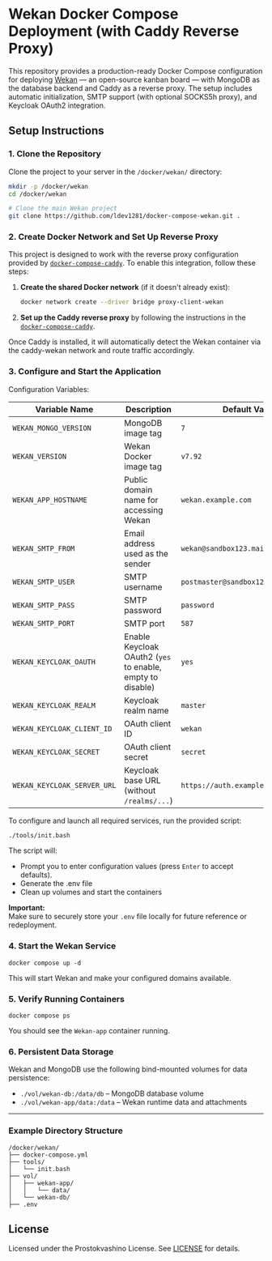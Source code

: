 # Wekan Docker Compose Deployment (with Caddy Reverse Proxy)

This repository provides a production-ready Docker Compose configuration for deploying [Wekan](https://wekan.github.io/) — an open-source kanban board — with MongoDB as the database backend and Caddy as a reverse proxy. The setup includes automatic initialization, SMTP support (with optional SOCKS5h proxy), and Keycloak OAuth2 integration.

## Setup Instructions

### 1. Clone the Repository

Clone the project to your server in the `/docker/wekan/` directory:

```bash
mkdir -p /docker/wekan
cd /docker/wekan

# Clone the main Wekan project
git clone https://github.com/ldev1281/docker-compose-wekan.git .
```
### 2. Create Docker Network and Set Up Reverse Proxy

This project is designed to work with the reverse proxy configuration provided by [`docker-compose-caddy`](https://github.com/ldev1281/docker-compose-caddy). To enable this integration, follow these steps:

1. **Create the shared Docker network** (if it doesn't already exist):

   ```bash
   docker network create --driver bridge proxy-client-wekan
   ```

2. **Set up the Caddy reverse proxy** by following the instructions in the [`docker-compose-caddy`](https://github.com/ldev1281/docker-compose-caddy).  

Once Caddy is installed, it will automatically detect the Wekan container via the caddy-wekan network and route traffic accordingly.

### 3. Configure and Start the Application

Configuration Variables:

| Variable Name                  | Description                                                          | Default Value                             |
|-------------------------------|----------------------------------------------------------------------|-------------------------------------------|
| `WEKAN_MONGO_VERSION`         | MongoDB image tag                                                    | `7`                                       |
| `WEKAN_VERSION`               | Wekan Docker image tag                                               | `v7.92`                                   |
| `WEKAN_APP_HOSTNAME`          | Public domain name for accessing Wekan                               | `wekan.example.com`                       |
| `WEKAN_SMTP_FROM`             | Email address used as the sender                                     | `wekan@sandbox123.mailgun.org`           |
| `WEKAN_SMTP_USER`             | SMTP username                                                        | `postmaster@sandbox123.mailgun.org`      |
| `WEKAN_SMTP_PASS`             | SMTP password                                                        | `password`                                |
| `WEKAN_SMTP_PORT`             | SMTP port                                                            | `587`                                     |
| `WEKAN_KEYCLOAK_OAUTH`        | Enable Keycloak OAuth2 (`yes` to enable, empty to disable)           | `yes`                                     |
| `WEKAN_KEYCLOAK_REALM`        | Keycloak realm name                                                  | `master`                                  |
| `WEKAN_KEYCLOAK_CLIENT_ID`    | OAuth client ID                                                      | `wekan`                                   |
| `WEKAN_KEYCLOAK_SECRET`       | OAuth client secret                                                  | `secret`                                  |
| `WEKAN_KEYCLOAK_SERVER_URL`   | Keycloak base URL (without `/realms/...`)                            | `https://auth.example.com`                |

To configure and launch all required services, run the provided script:

```bash
./tools/init.bash
```

The script will:

- Prompt you to enter configuration values (press `Enter` to accept defaults).
- Generate the .env file
- Clean up volumes and start the containers

**Important:**  
Make sure to securely store your `.env` file locally for future reference or redeployment.


### 4. Start the Wekan Service

```
docker compose up -d
```

This will start Wekan and make your configured domains available.

### 5. Verify Running Containers

```
docker compose ps
```

You should see the `Wekan-app` container running.

### 6. Persistent Data Storage

Wekan and MongoDB use the following bind-mounted volumes for data persistence:

- `./vol/wekan-db:/data/db` – MongoDB database volume
- `./vol/wekan-app/data:/data` – Wekan runtime data and attachments

---

### Example Directory Structure

```
/docker/wekan/
├── docker-compose.yml
├── tools/
│   └── init.bash
├── vol/
│   ├── wekan-app/
│   │   └── data/
│   └── wekan-db/
├── .env
```

## License

Licensed under the Prostokvashino License. See [LICENSE](LICENSE) for details.